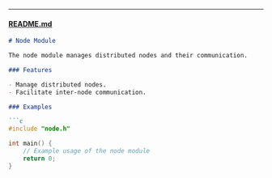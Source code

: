 
---

#### [README.md](http://_vscodecontentref_/13)

```markdown
# Node Module

The node module manages distributed nodes and their communication.

### Features

- Manage distributed nodes.
- Facilitate inter-node communication.

### Examples

```c
#include "node.h"

int main() {
    // Example usage of the node module
    return 0;
}